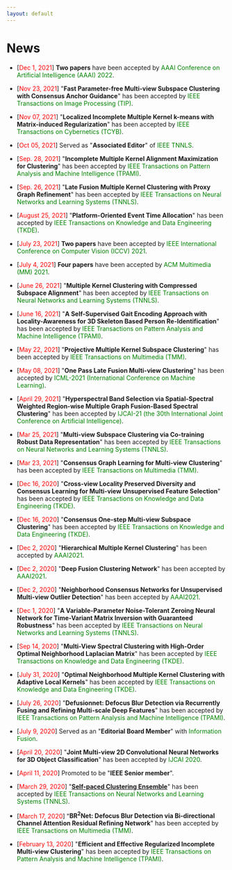 ```yaml
---
layout: default
---
```


# News

<ul>
<p style="margin-top: 6px;"><li>[<font color="red">Dec 1, 2021</font>]  <b>Two papers</b> have been accepted by <font color="green"> AAAI Conference on Artificial Intelligence (AAAI) 2022</font>.</li></p>
  
<p style="margin-top: 6px;"><li>[<font color="red">Nov 23, 2021</font>] "<b>Fast Parameter-free Multi-view Subspace Clustering with Consensus Anchor Guidance</b>" has been accepted by <font color="green">IEEE Transactions on Image Processing (TIP)</font>.</li></p> 
  
<p style="margin-top: 6px;"><li>[<font color="red">Nov 07, 2021</font>] "<b>Localized Incomplete Multiple Kernel k-means with Matrix-induced Regularization</b>" has been accepted by <font color="green">IEEE Transactions on Cybernetics (TCYB)</font>.</li></p> 
  
<p style="margin-top: 6px;"><li>[<font color="red">Oct 05, 2021</font>] Served as "<b>Associated Editor</b>" of <font color="green">IEEE TNNLS</font>.</li></p>
  
<p style="margin-top: 6px;"><li>[<font color="red">Sep. 28, 2021</font>] "<b>Incomplete Multiple Kernel Alignment Maximization for Clustering</b>" has been accepted by <font color="green">IEEE Transactions on Pattern Analysis and Machine Intelligence (TPAMI)</font>.</li></p>  

<p style="margin-top: 6px;"><li>[<font color="red">Sep. 26, 2021</font>] "<b>Late Fusion Multiple Kernel Clustering with Proxy Graph Refinement</b>" has been accepted by <font color="green">IEEE Transactions on Neural Networks and Learning Systems (TNNLS)</font>.</li></p>
  
<p style="margin-top: 6px;"><li>[<font color="red">August 25, 2021</font>] "<b>Platform-Oriented Event Time Allocation</b>" has been accepted by <font color="green">IEEE Transactions on Knowledge and Data Engineering (TKDE)</font>.</li></p>
 
 <p style="margin-top: 6px;"><li>[<font color="red">July 23, 2021</font>]  <b>Two papers</b> have been accepted by <font color="green">IEEE International Conference on Computer Vision (ICCV) 2021</font>.</li></p>
 
 <p style="margin-top: 6px;"><li>[<font color="red">July 4, 2021</font>]  <b>Four papers</b> have been accepted by <font color="green">ACM Multimedia (MM) 2021</font>.</li></p>
 
 <p style="margin-top: 6px;"><li>[<font color="red">June 26, 2021</font>]  "<b>Multiple Kernel Clustering with Compressed Subspace Alignment</b>" has been accepted by <font color="green">IEEE Transactions on Neural Networks and Learning Systems (TNNLS)</font>.</li></p>
 
<p style="margin-top: 6px;"><li>[<font color="red">June 16, 2021</font>]  "<b>A Self-Supervised Gait Encoding Approach with Locality-Awareness for 3D Skeleton Based Person Re-Identification</b>" has been accepted by <font color="green">IEEE Transactions on Pattern Analysis and Machine Intelligence (TPAMI)</font>.</li></p>
 
<p style="margin-top: 6px;"><li>[<font color="red">May 22, 2021</font>]  "<b>Projective Multiple Kernel Subspace Clustering</b>" has been accepted by <font color="green">IEEE Transactions on Multimedia (TMM)</font>.</li></p>
 
<p style="margin-top: 6px;"><li>[<font color="red">May 08, 2021</font>]  "<b>One Pass Late Fusion Multi-view Clustering</b>" has been accepted by <font color="green">ICML-2021 (International Conference on Machine Learning)</font>.</li></p>
 
 <p style="margin-top: 6px;"><li>[<font color="red">April 29, 2021</font>]  "<b>Hyperspectral Band Selection via Spatial-Spectral Weighted Region-wise Multiple Graph Fusion-Based Spectral Clustering</b>" has been accepted by <font color="green">IJCAI-21 (the 30th International Joint Conference on Artificial Intelligence)</font>.</li></p>
 
<p style="margin-top: 6px;"><li>[<font color="red">Mar 25, 2021</font>]  "<b>Multi-view Subspace Clustering via Co-training Robust Data Representation</b>" has been accepted by <font color="green">IEEE Transactions on Neural Networks and Learning Systems (TNNLS)</font>.</li></p>

<p style="margin-top: 6px;"><li>[<font color="red">Mar 23, 2021</font>]  "<b>Consensus Graph Learning for Multi-view Clustering</b>" has been accepted by <font color="green">IEEE Transactions on Multimedia (TMM)</font>.</li></p>

<p style="margin-top: 6px;"><li>[<font color="red">Dec 16, 2020</font>]  "<b>Cross-view Locality Preserved Diversity and Consensus Learning for Multi-view Unsupervised Feature Selection</b>" has been accepted by <font color="green">IEEE Transactions on Knowledge and Data Engineering (TKDE)</font>.</li></p>

<p style="margin-top: 6px;"><li>[<font color="red">Dec 16, 2020</font>]  "<b>Consensus One-step Multi-view Subspace Clustering</b>" has been accepted by <font color="green">IEEE Transactions on Knowledge and Data Engineering (TKDE)</font>.</li></p>

<p style="margin-top: 6px;"><li>[<font color="red">Dec 2, 2020</font>]  "<b>Hierarchical Multiple Kernel Clustering</b>" has been accepted by <font color="green">AAAI2021</font>.</li></p>
 
<p style="margin-top: 6px;"><li>[<font color="red">Dec 2, 2020</font>]  "<b>Deep Fusion Clustering Network</b>" has been accepted by <font color="green">AAAI2021</font>.</li></p>

<p style="margin-top: 6px;"><li>[<font color="red">Dec 2, 2020</font>]  "<b>Neighborhood Consensus Networks for Unsupervised Multi-view Outlier Detection</b>" has been accepted by <font color="green">AAAI2021</font>.</li></p>

<p style="margin-top: 6px;"><li>[<font color="red">Dec 1, 2020</font>]  "<b>A Variable-Parameter Noise-Tolerant Zeroing Neural Network for Time-Variant Matrix Inversion with Guaranteed Robustness</b>" has been accepted by <font color="green">IEEE Transactions on Neural Networks and Learning Systems (TNNLS)</font>.</li></p>

<p style="margin-top: 6px;"><li>[<font color="red">Sep 14, 2020</font>]  "<b>Multi-View Spectral Clustering with High-Order Optimal Neighborhood Laplacian Matrix</b>" has been accepted by <font color="green">IEEE Transactions on Knowledge and Data Engineering (TKDE)</font>.</li></p>

<p style="margin-top: 6px;"><li>[<font color="red">July 31, 2020</font>]  "<b>Optimal Neighborhood Multiple Kernel Clustering with Adaptive Local Kernels</b>" has been accepted by <font color="green">IEEE Transactions on Knowledge and Data Engineering (TKDE)</font>.</li></p>

<p style="margin-top: 6px;"><li>[<font color="red">July 26, 2020</font>]  "<b>Defusionnet: Defocus Blur Detection via Recurrently Fusing and Refining Multi-scale Deep Features</b>" has been accepted by <font color="green">IEEE Transactions on Pattern Analysis and Machine Intelligence (TPAMI)</font>.</li></p>

<p style="margin-top: 6px;"><li>[<font color="red">July 9, 2020</font>] Served as an "<b>Editorial Board Member</b>" with <font color="green">Information Fusion</font>.</li></p>

<li>[<font color="red">April 20, 2020</font>]  "<b>Joint Multi-view 2D Convolutional Neural Networks for 3D Object Classification</b>" has been accepted by <font color="green">IJCAI 2020</font>.</li>

<p style="margin-top: 6px;"><li>[<font color="red">April 11, 2020</font>] Promoted to be "<b>IEEE Senior member</b>".</li></p>

<p style="margin-top: 6px;"><li>[<font color="red">March 29, 2020</font>]  "<b><a href = "https://raw.githubusercontent.com/xinwangliu/xinwangliu.github.io/master/groupmember/09072360.pdf">Self-paced Clustering Ensemble</a></b>" has been accepted by <font color="green">IEEE Transactions on Neural Networks and Learning Systems (TNNLS)</font>.</li></p>

<p style="margin-top: 6px;"><li>[<font color="red">March 17, 2020</font>]  "<b>BR<sup>2</sup>Net: Defocus Blur Detection via Bi-directional Channel Attention Residual Refining Network</b>" has been accepted by <font color="green">IEEE Transactions on Multimedia (TMM)</font>.</li></p>

<p style="margin-top: 6px;"><li>[<font color="red">February 13, 2020</font>]  "<b>Efficient and Effective Regularized Incomplete Multi-view Clustering</b>" has been accepted by <font color="green">IEEE Transactions on Pattern Analysis and Machine Intelligence (TPAMI)</font>.</li></p>

</ul>
